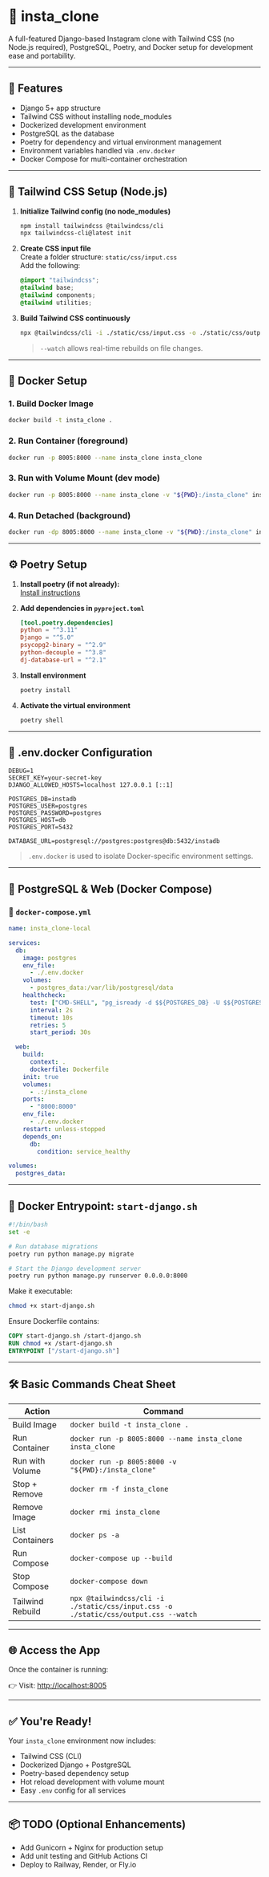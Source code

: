 # 📸 insta_clone

A full-featured Django-based Instagram clone with Tailwind CSS (no Node.js required), PostgreSQL, Poetry, and Docker setup for development ease and portability.

---

## 🌟 Features

- Django 5+ app structure
- Tailwind CSS without installing node_modules
- Dockerized development environment
- PostgreSQL as the database
- Poetry for dependency and virtual environment management
- Environment variables handled via `.env.docker`
- Docker Compose for multi-container orchestration

---

## 🎨 Tailwind CSS Setup (Node.js)

1. **Initialize Tailwind config (no node_modules)**

   ```bash
   npm install tailwindcss @tailwindcss/cli
   npx tailwindcss-cli@latest init
   ```

2. **Create CSS input file**  
   Create a folder structure: `static/css/input.css`  
   Add the following:

   ```css
   @import "tailwindcss";
   @tailwind base;
   @tailwind components;
   @tailwind utilities;
   ```

3. **Build Tailwind CSS continuously**

   ```bash
   npx @tailwindcss/cli -i ./static/css/input.css -o ./static/css/output.css --watch
   ```

   > `--watch` allows real-time rebuilds on file changes.

---

## 🐳 Docker Setup

### 1. Build Docker Image

```bash
docker build -t insta_clone .
```

### 2. Run Container (foreground)

```bash
docker run -p 8005:8000 --name insta_clone insta_clone
```

### 3. Run with Volume Mount (dev mode)

```bash
docker run -p 8005:8000 --name insta_clone -v "${PWD}:/insta_clone" insta_clone
```

### 4. Run Detached (background)

```bash
docker run -dp 8005:8000 --name insta_clone -v "${PWD}:/insta_clone" insta_clone
```

---

## ⚙️ Poetry Setup

1. **Install poetry (if not already):**  
   [Install instructions](https://python-poetry.org/docs/#installation)

2. **Add dependencies in `pyproject.toml`**

   ```toml
   [tool.poetry.dependencies]
   python = "^3.11"
   Django = "^5.0"
   psycopg2-binary = "^2.9"
   python-decouple = "^3.8"
   dj-database-url = "^2.1"
   ```

3. **Install environment**

   ```bash
   poetry install
   ```

4. **Activate the virtual environment**

   ```bash
   poetry shell
   ```

---

## 🔐 .env.docker Configuration

```env
DEBUG=1
SECRET_KEY=your-secret-key
DJANGO_ALLOWED_HOSTS=localhost 127.0.0.1 [::1]

POSTGRES_DB=instadb
POSTGRES_USER=postgres
POSTGRES_PASSWORD=postgres
POSTGRES_HOST=db
POSTGRES_PORT=5432

DATABASE_URL=postgresql://postgres:postgres@db:5432/instadb
```

> `.env.docker` is used to isolate Docker-specific environment settings.

---

## 🐘 PostgreSQL & Web (Docker Compose)

### 📄 `docker-compose.yml`

```yaml
name: insta_clone-local

services:
  db:
    image: postgres
    env_file:
      - ./.env.docker
    volumes:
      - postgres_data:/var/lib/postgresql/data
    healthcheck:
      test: ["CMD-SHELL", "pg_isready -d $${POSTGRES_DB} -U $${POSTGRES_USER}"]
      interval: 2s
      timeout: 10s
      retries: 5
      start_period: 30s

  web:
    build:
      context: .
      dockerfile: Dockerfile
    init: true
    volumes:
      - .:/insta_clone
    ports:
      - "8000:8000"
    env_file:
      - ./.env.docker
    restart: unless-stopped
    depends_on:
      db:
        condition: service_healthy

volumes:
  postgres_data:
```

---

## 🚀 Docker Entrypoint: `start-django.sh`

```bash
#!/bin/bash
set -e

# Run database migrations
poetry run python manage.py migrate

# Start the Django development server
poetry run python manage.py runserver 0.0.0.0:8000
```

Make it executable:

```bash
chmod +x start-django.sh
```

Ensure Dockerfile contains:

```dockerfile
COPY start-django.sh /start-django.sh
RUN chmod +x /start-django.sh
ENTRYPOINT ["/start-django.sh"]
```

---

## 🛠️ Basic Commands Cheat Sheet

| Action           | Command                                                                             |
| ---------------- | ----------------------------------------------------------------------------------- |
| Build Image      | `docker build -t insta_clone .`                                                     |
| Run Container    | `docker run -p 8005:8000 --name insta_clone insta_clone`                            |
| Run with Volume  | `docker run -p 8005:8000 -v "${PWD}:/insta_clone"`                                  |
| Stop + Remove    | `docker rm -f insta_clone`                                                          |
| Remove Image     | `docker rmi insta_clone`                                                            |
| List Containers  | `docker ps -a`                                                                      |
| Run Compose      | `docker-compose up --build`                                                         |
| Stop Compose     | `docker-compose down`                                                               |
| Tailwind Rebuild | `npx @tailwindcss/cli -i ./static/css/input.css -o ./static/css/output.css --watch` |

---

## 🌐 Access the App

Once the container is running:

👉 Visit: [http://localhost:8005](http://localhost:8005)

---

## ✅ You're Ready!

Your `insta_clone` environment now includes:

- Tailwind CSS (CLI)
- Dockerized Django + PostgreSQL
- Poetry-based dependency setup
- Hot reload development with volume mount
- Easy `.env` config for all services

---

## 📦 TODO (Optional Enhancements)

- Add Gunicorn + Nginx for production setup
- Add unit testing and GitHub Actions CI
- Deploy to Railway, Render, or Fly.io
